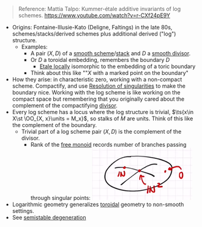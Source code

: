 > Reference: Mattia Talpo: Kummer-étale additive invariants of log schemes. <https://www.youtube.com/watch?v=r-CXf24pE9Y>

- Origins: Fontaine-Illusie-Kato (Deligne, Faltings) in the late 80s, schemes/stacks/derived schemes plus additional derived ("log") structure.
	- Examples:
		- A pair $(X, D)$ of a [smooth scheme](smooth%20scheme.md)/[stack](stack.md) and $D$ a [smooth divisor](smooth%20divisor).
		- Or $D$ a toroidal embedding, remembers the boundary $D$
			- [Etale locally](Etale%20locally) isomorphic to the embedding of a toric boundary
		- Think about this like ""$X$ with a marked point on the boundary"
- How they arise: in characteristic zero, working with a non-compact scheme. Compactify, and use [Resolution of singularities](Resolution%20of%20singularities.md) to make the boundary nice. Working with the log scheme is like working on the compact space but remembering that you originally cared about the complement of the compactifying [divisor](divisor.md).
- Every log scheme has a locus where the log structure is trivial, $\ts{x\in X\st \OO_{X, x}\units = M_x}$, so stalks of $M$ are units. Think of this like the complement of the boundary.
	- Trivial part of a log scheme pair $(X, D)$ is the complement of the divisor.
		- Rank of the [free monoid](free%20monoid) records number of branches passing through singular points:
	![](attachments/Pasted%20image%2020210515182026.png)
- Logarithmic geometry generalizes [toroidal](toroidal) geometry to non-smooth settings.
- See [semistable degeneration](semistable%20degeneration)